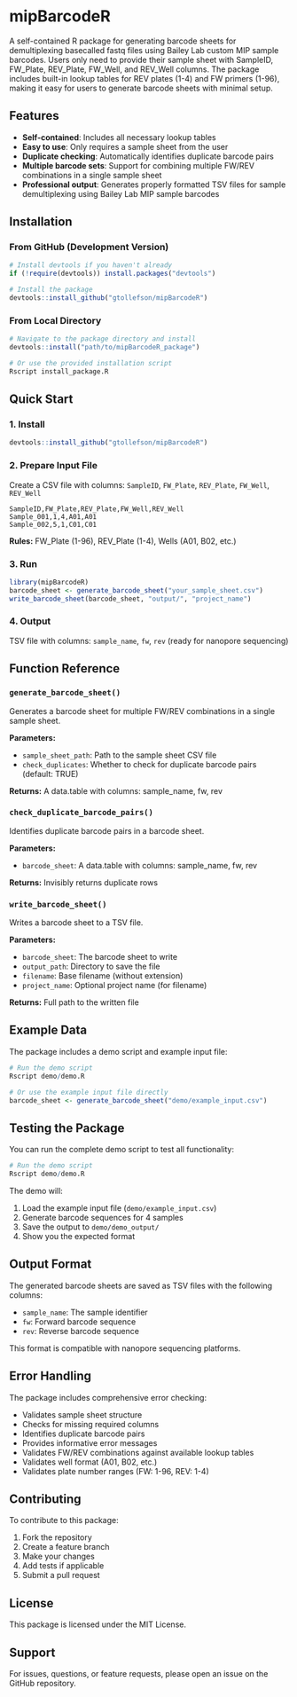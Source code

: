 # mipBarcodeR

A self-contained R package for generating barcode sheets for demultiplexing basecalled fastq files using Bailey Lab custom MIP sample barcodes. Users only need to provide their sample sheet with SampleID, FW_Plate, REV_Plate, FW_Well, and REV_Well columns. The package includes built-in lookup tables for REV plates (1-4) and FW primers (1-96), making it easy for users to generate barcode sheets with minimal setup.

## Features

- **Self-contained**: Includes all necessary lookup tables
- **Easy to use**: Only requires a sample sheet from the user
- **Duplicate checking**: Automatically identifies duplicate barcode pairs
- **Multiple barcode sets**: Support for combining multiple FW/REV combinations in a single sample sheet
- **Professional output**: Generates properly formatted TSV files for sample demultiplexing using Bailey Lab MIP sample barcodes

## Installation

### From GitHub (Development Version)

```r
# Install devtools if you haven't already
if (!require(devtools)) install.packages("devtools")

# Install the package
devtools::install_github("gtollefson/mipBarcodeR")
```

### From Local Directory

```r
# Navigate to the package directory and install
devtools::install("path/to/mipBarcodeR_package")

# Or use the provided installation script
Rscript install_package.R
```

## Quick Start

### 1. Install
```r
devtools::install_github("gtollefson/mipBarcodeR")
```

### 2. Prepare Input File
Create a CSV file with columns: `SampleID`, `FW_Plate`, `REV_Plate`, `FW_Well`, `REV_Well`

```csv
SampleID,FW_Plate,REV_Plate,FW_Well,REV_Well
Sample_001,1,4,A01,A01
Sample_002,5,1,C01,C01
```

**Rules:** FW_Plate (1-96), REV_Plate (1-4), Wells (A01, B02, etc.)

### 3. Run
```r
library(mipBarcodeR)
barcode_sheet <- generate_barcode_sheet("your_sample_sheet.csv")
write_barcode_sheet(barcode_sheet, "output/", "project_name")
```

### 4. Output
TSV file with columns: `sample_name`, `fw`, `rev` (ready for nanopore sequencing)



## Function Reference

### `generate_barcode_sheet()`

Generates a barcode sheet for multiple FW/REV combinations in a single sample sheet.

**Parameters:**
- `sample_sheet_path`: Path to the sample sheet CSV file
- `check_duplicates`: Whether to check for duplicate barcode pairs (default: TRUE)

**Returns:** A data.table with columns: sample_name, fw, rev



### `check_duplicate_barcode_pairs()`

Identifies duplicate barcode pairs in a barcode sheet.

**Parameters:**
- `barcode_sheet`: A data.table with columns: sample_name, fw, rev

**Returns:** Invisibly returns duplicate rows

### `write_barcode_sheet()`

Writes a barcode sheet to a TSV file.

**Parameters:**
- `barcode_sheet`: The barcode sheet to write
- `output_path`: Directory to save the file
- `filename`: Base filename (without extension)
- `project_name`: Optional project name (for filename)

**Returns:** Full path to the written file

## Example Data

The package includes a demo script and example input file:

```r
# Run the demo script
Rscript demo/demo.R

# Or use the example input file directly
barcode_sheet <- generate_barcode_sheet("demo/example_input.csv")
```

## Testing the Package

You can run the complete demo script to test all functionality:

```r
# Run the demo script
Rscript demo/demo.R
```

The demo will:
1. Load the example input file (`demo/example_input.csv`)
2. Generate barcode sequences for 4 samples
3. Save the output to `demo/demo_output/`
4. Show you the expected format

## Output Format

The generated barcode sheets are saved as TSV files with the following columns:
- `sample_name`: The sample identifier
- `fw`: Forward barcode sequence
- `rev`: Reverse barcode sequence

This format is compatible with nanopore sequencing platforms.

## Error Handling

The package includes comprehensive error checking:
- Validates sample sheet structure
- Checks for missing required columns
- Identifies duplicate barcode pairs
- Provides informative error messages
- Validates FW/REV combinations against available lookup tables
- Validates well format (A01, B02, etc.)
- Validates plate number ranges (FW: 1-96, REV: 1-4)

## Contributing

To contribute to this package:
1. Fork the repository
2. Create a feature branch
3. Make your changes
4. Add tests if applicable
5. Submit a pull request

## License

This package is licensed under the MIT License.

## Support

For issues, questions, or feature requests, please open an issue on the GitHub repository. 